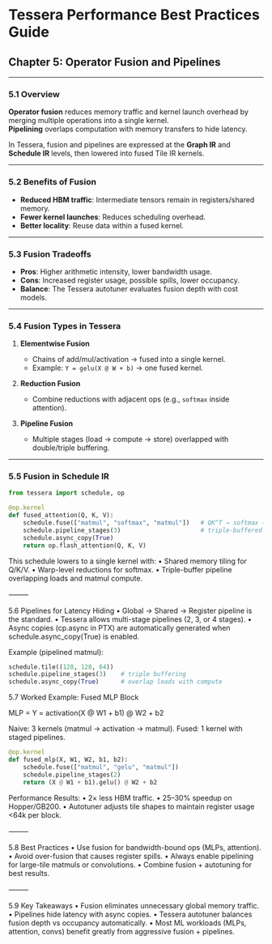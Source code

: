 # Tessera Performance Best Practices Guide
## Chapter 5: Operator Fusion and Pipelines

---

### 5.1 Overview

**Operator fusion** reduces memory traffic and kernel launch overhead by merging multiple operations into a single kernel.  
**Pipelining** overlaps computation with memory transfers to hide latency.

In Tessera, fusion and pipelines are expressed at the **Graph IR** and **Schedule IR** levels, then lowered into fused Tile IR kernels.

---

### 5.2 Benefits of Fusion

- **Reduced HBM traffic**: Intermediate tensors remain in registers/shared memory.  
- **Fewer kernel launches**: Reduces scheduling overhead.  
- **Better locality**: Reuse data within a fused kernel.  

---

### 5.3 Fusion Tradeoffs

- **Pros**: Higher arithmetic intensity, lower bandwidth usage.  
- **Cons**: Increased register usage, possible spills, lower occupancy.  
- **Balance**: The Tessera autotuner evaluates fusion depth with cost models.  

---

### 5.4 Fusion Types in Tessera

1. **Elementwise Fusion**  
   - Chains of add/mul/activation → fused into a single kernel.  
   - Example: `Y = gelu(X @ W + b)` → one fused kernel.  

2. **Reduction Fusion**  
   - Combine reductions with adjacent ops (e.g., `softmax` inside attention).  

3. **Pipeline Fusion**  
   - Multiple stages (load → compute → store) overlapped with double/triple buffering.  

---

### 5.5 Fusion in Schedule IR

```python
from tessera import schedule, op

@op.kernel
def fused_attention(Q, K, V):
    schedule.fuse(["matmul", "softmax", "matmul"])   # QK^T → softmax → softmax*V
    schedule.pipeline_stages(3)                      # triple-buffered
    schedule.async_copy(True)
    return op.flash_attention(Q, K, V)
```

This schedule lowers to a single kernel with:
	•	Shared memory tiling for Q/K/V.
	•	Warp-level reductions for softmax.
	•	Triple-buffer pipeline overlapping loads and matmul compute.

⸻

5.6 Pipelines for Latency Hiding
	•	Global → Shared → Register pipeline is the standard.
	•	Tessera allows multi-stage pipelines (2, 3, or 4 stages).
	•	Async copies (cp.async in PTX) are automatically generated when schedule.async_copy(True) is enabled.

Example (pipelined matmul):

```python
schedule.tile((128, 128, 64))
schedule.pipeline_stages(3)    # triple buffering
schedule.async_copy(True)      # overlap loads with compute
```
5.7 Worked Example: Fused MLP Block

MLP = Y = activation(X @ W1 + b1) @ W2 + b2

Naive: 3 kernels (matmul → activation → matmul).
Fused: 1 kernel with staged pipelines.

```python
@op.kernel
def fused_mlp(X, W1, W2, b1, b2):
    schedule.fuse(["matmul", "gelu", "matmul"])
    schedule.pipeline_stages(2)
    return (X @ W1 + b1).gelu() @ W2 + b2
```
Performance Results:
	•	2× less HBM traffic.
	•	25–30% speedup on Hopper/GB200.
	•	Autotuner adjusts tile shapes to maintain register usage <64k per block.

⸻

5.8 Best Practices
	•	Use fusion for bandwidth-bound ops (MLPs, attention).
	•	Avoid over-fusion that causes register spills.
	•	Always enable pipelining for large-tile matmuls or convolutions.
	•	Combine fusion + autotuning for best results.

⸻

5.9 Key Takeaways
	•	Fusion eliminates unnecessary global memory traffic.
	•	Pipelines hide latency with async copies.
	•	Tessera autotuner balances fusion depth vs occupancy automatically.
	•	Most ML workloads (MLPs, attention, convs) benefit greatly from aggressive fusion + pipelines.
